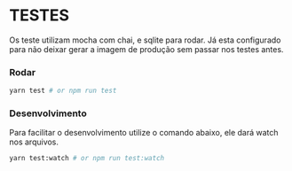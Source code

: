 TESTES
======

Os teste utilizam mocha com chai, e sqlite para rodar.
Já esta configurado para não deixar gerar a imagem de produção
sem passar nos testes antes.

### Rodar

```bash
yarn test # or npm run test
```

### Desenvolvimento

Para facilitar o desenvolvimento utilize o comando abaixo,
ele dará watch nos arquivos.

```bash
yarn test:watch # or npm run test:watch
```
